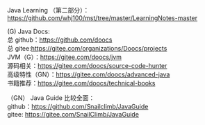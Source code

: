 Java Learning （第二部分）：https://github.com/whj100/mst/tree/master/LearningNotes-master

(G) Java Docs:    
总 github：https://github.com/doocs   
总 gitee:https://gitee.com/organizations/Doocs/projects   
JVM（G）：https://gitee.com/doocs/jvm   
源码相关：https://gitee.com/doocs/source-code-hunter   
高级特性（GN）：https://gitee.com/doocs/advanced-java   
书籍推荐：https://gitee.com/doocs/technical-books       

（GN） Java Guide 比较全面：   
github：https://github.com/Snailclimb/JavaGuide   
gitee: https://gitee.com/SnailClimb/JavaGuide

